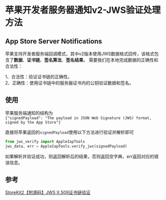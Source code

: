 # 苹果开发者服务器通知v2-JWS验证处理方法

## App Store Server Notifications
苹果支持开发者服务端回调模式，其中v2版本使用JWS数据格式回传，该格式包含了**数据**、**证书链**、**签名算法**、**签名结果**。
需要我们在本地完成数据的正确性和合法性：  

1、合法性：验证证书链的正确性。  
2、正确性：使用证书链中的服务器证书内的公钥验证数据和签名。

## 使用
苹果服务端通知的结构为  
`{"signedPayload": "The payload in JSON Web Signature (JWS) format, signed by the App Store"}`

直接将苹果返回的`signedPayload`使用以下方法进行验证并解析即可
```python
from jws_verify import AppleIapTools
jws_data, err = AppleIapTools.verify_jws(signedPayload)
```
如果解析并验证成功，则返回解析后的结果，否则返回空字典，err返回对应的错误信息。


## 参考
[StoreKit2【附源码】JWS X.509证书链验证](https://juejin.cn/post/7039970403770433544)